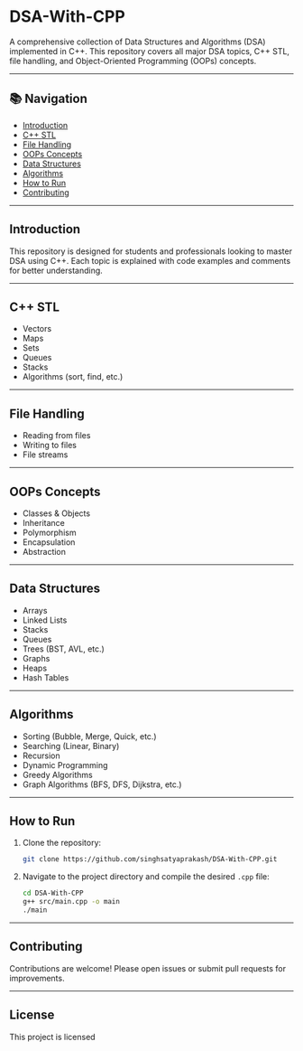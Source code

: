 # DSA-With-CPP

A comprehensive collection of Data Structures and Algorithms (DSA) implemented in C++. This repository covers all major DSA topics, C++ STL, file handling, and Object-Oriented Programming (OOPs) concepts.

---

## 📚 Navigation

- [Introduction](#introduction)
- [C++ STL](#c-stl)
- [File Handling](#file-handling)
- [OOPs Concepts](#oops-concepts)
- [Data Structures](#data-structures)
- [Algorithms](#algorithms)
- [How to Run](#how-to-run)
- [Contributing](#contributing)

---

## Introduction

This repository is designed for students and professionals looking to master DSA using C++. Each topic is explained with code examples and comments for better understanding.

---

## C++ STL

- Vectors
- Maps
- Sets
- Queues
- Stacks
- Algorithms (sort, find, etc.)

---

## File Handling

- Reading from files
- Writing to files
- File streams

---

## OOPs Concepts

- Classes & Objects
- Inheritance
- Polymorphism
- Encapsulation
- Abstraction

---

## Data Structures

- Arrays
- Linked Lists
- Stacks
- Queues
- Trees (BST, AVL, etc.)
- Graphs
- Heaps
- Hash Tables

---

## Algorithms

- Sorting (Bubble, Merge, Quick, etc.)
- Searching (Linear, Binary)
- Recursion
- Dynamic Programming
- Greedy Algorithms
- Graph Algorithms (BFS, DFS, Dijkstra, etc.)

---

## How to Run

1. Clone the repository:
   ```sh
   git clone https://github.com/singhsatyaprakash/DSA-With-CPP.git
   ```
2. Navigate to the project directory and compile the desired `.cpp` file:
   ```sh
   cd DSA-With-CPP
   g++ src/main.cpp -o main
   ./main
   ```

---

## Contributing

Contributions are welcome! Please open issues or submit pull requests for improvements.

---

## License

This project is licensed